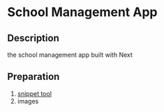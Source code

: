 # School Management App

## Description

the school management app built with Next

## Preparation

1. [snippet tool](https://github.com/ansufw/snippets)
2. images
